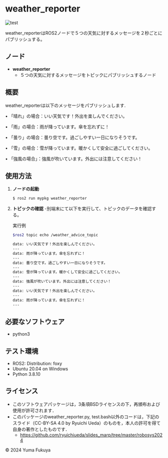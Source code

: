 # weather_reporter

![test](https://github.com/hukuyuma/mypkg/actions/workflows/test.yml/badge.svg)

weather_reporterはROS2ノードで５つの天気に対するメッセージを２秒ごとにパブリッシュする。

## ノード

- **weather_reporter**
  - ５つの天気に対するメッセージをトピックにパブリッシュするノード

## 概要

weather_reporterは以下のメッセージをパブリッシュします.

• 「晴れ」の場合：いい天気です！外出を楽しんでください。

• 「雨」の場合：雨が降っています。傘を忘れずに！

• 「曇り」の場合：曇り空です。過ごしやすい一日になりそうです。

• 「雪」の場合：雪が降っています。暖かくして安全に過ごしてください。

• 「強風の場合」：強風が吹いています。外出には注意してください！

## 使用方法

1. **ノードの起動**
   ```bash
   $ ros2 run mypkg weather_reporter
   ```

2. **トピックの確認**
   -別端末にて以下を実行して、トピックのデータを確認する。

   実行例
   ```bash
   $ros2 topic echo /weather_advice_topic

   data: いい天気です！外出を楽しんでください。
   ---
   data: 雨が降っています。傘を忘れずに！
   ---
   data: 曇り空です。過ごしやすい一日になりそうです。
   ---
   data: 雪が降っています。暖かくして安全に過ごしてください。
   ---
   data: 強風が吹いています。外出には注意してください！
   ---
   data: いい天気です！外出を楽しんでください。
   ---
   data: 雨が降っています。傘を忘れずに！
   ---
   ```

## 必要なソフトウェア
   
- python3

## テスト環境

- ROS2: Distribution: foxy
- Ubuntu 20.04 on Windows
- Python 3.8.10

## ライセンス

* このソフトウェアパッケージは，3条項BSDライセンスの下，再頒布および使用が許可されます．
* このパッケージのweather_reporter.py, test.bash以外のコードは，下記のスライド（CC-BY-SA 4.0 by Ryuichi Ueda）のものを，本人の許可を得て自身の著作としたものです．
    - https://github.com/ryuichiueda/slides_marp/tree/master/robosys2024

© 2024 Yuma Fukuya
